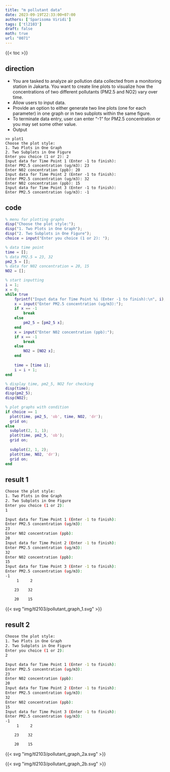 ```yaml
---
title: "m pollutant data"
date: 2023-09-19T22:33:00+07:00
authors: ['Sparisoma Viridi']
tags: ['tl2103']
draft: false
math: true
url: "0071"
---
```

{{< toc >}}


## direction
+ You are tasked to analyze air pollution data collected from a monitoring station in Jakarta. You want to create line plots to visualize how the concentrations of two different pollutants (PM2.5 and NO2) vary over time.
+ Allow users to input data.
+ Provide an option to either generate two line plots (one for each parameter) in one graph or in two subplots within the same figure.
+ To terminate data entry, user can enter “-1“ for PM2.5 concentration or you may set some other value.
+ Output
```
>> plot1
Choose the plot style:
1. Two Plots in One Graph
2. Two Subplots in One Figure
Enter you choice (1 or 2): 2
Input data for Time Point 1 (Enter -1 to finish):
Enter PM2.5 concentration (ug/m3): 23
Enter N02 concentration (ppb): 20
Input data for Time Point 2 (Enter -1 to finish):
Enter PM2.5 concentration (ug/m3): 32
Enter N02 concentration (ppb): 15
Input data for Time Point 3 (Enter -1 to finish):
Enter PM2.5 concentration (ug/m3): -1
```

## code
```matlab
% menu for plotting graphs
disp("Choose the plot style:");
disp("1. Two Plots in One Graph");
disp("2. Two Subplots in One Figure");
choice = input("Enter you choice (1 or 2): ");

% data time point
time = [];
% data PM2.5 = 23, 32
pm2_5 = [];
% data for N02 concentration = 20, 15
NO2 = [];

% start inputting
i = 1;
x = 0;
while true
    fprintf("Input data for Time Point %i (Enter -1 to finish):\n", i);
    x = input("Enter PM2.5 concentration (ug/m3):");
    if x == -1
        break
    else
        pm2_5 = [pm2_5 x];
    end
    x = input("Enter N02 concentration (ppb):");
    if x == -1
        break
    else
        NO2 = [NO2 x];
    end
    
    time = [time i];
    i = i + 1;
end

% display time, pm2_5, NO2 for checking
disp(time);
disp(pm2_5);
disp(NO2);

% plot graphs with condition
if choice == 1
  plot(time, pm2_5, 'ob', time, NO2, 'dr');
  grid on;
else
  subplot(2, 1, 1);
  plot(time, pm2_5, 'ob');
  grid on;
  
  subplot(2, 1, 2);
  plot(time, NO2, 'dr');
  grid on;
end
```

## result 1
```bash
Choose the plot style:
1. Two Plots in One Graph
2. Two Subplots in One Figure
Enter you choice (1 or 2): 
1

Input data for Time Point 1 (Enter -1 to finish):
Enter PM2.5 concentration (ug/m3):
23
Enter N02 concentration (ppb):
20
Input data for Time Point 2 (Enter -1 to finish):
Enter PM2.5 concentration (ug/m3):
32
Enter N02 concentration (ppb):
15
Input data for Time Point 3 (Enter -1 to finish):
Enter PM2.5 concentration (ug/m3):
-1
     1     2

    23    32

    20    15
```

{{< svg "img/tl2103/pollutant_graph_1.svg" >}}


## result 2
```bash
Choose the plot style:
1. Two Plots in One Graph
2. Two Subplots in One Figure
Enter you choice (1 or 2): 
2

Input data for Time Point 1 (Enter -1 to finish):
Enter PM2.5 concentration (ug/m3):
23
Enter N02 concentration (ppb):
20
Input data for Time Point 2 (Enter -1 to finish):
Enter PM2.5 concentration (ug/m3):
32
Enter N02 concentration (ppb):
15
Input data for Time Point 3 (Enter -1 to finish):
Enter PM2.5 concentration (ug/m3):
-1
     1     2

    23    32

    20    15
```

{{< svg "img/tl2103/pollutant_graph_2a.svg" >}}

{{< svg "img/tl2103/pollutant_graph_2b.svg" >}}
